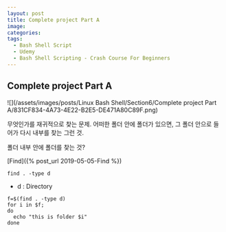 ```yaml
---
layout: post
title: Complete project Part A
image:
categories: 
tags:
  - Bash Shell Script
  - Udemy
  - Bash Shell Scripting - Crash Course For Beginners
---
```


## Complete project Part A

![](/assets/images/posts/Linux Bash Shell/Section6/Complete project Part A/831CF834-4A73-4E22-B2E5-DE471A80C89F.png)

무엇인가를 재귀적으로 찾는 문제.
어떠한 폴더 안에 폴더가 있으면, 그 폴더 안으로 들어가 다시 내부를 찾는 그런 것.

폴더 내부 안에 폴더를 찾는 것?

[Find]({% post_url 2019-05-05-Find %})

```
find . -type d
```
- d : Directory

```shell
f=$(find . -type d)
for i in $f;
do
  echo "this is folder $i"
done

```


